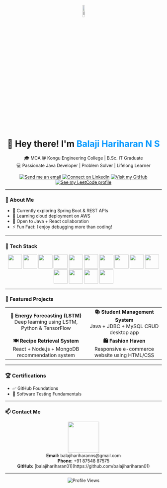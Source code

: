 <!-- Header GIF -->
<p align="center">
  <img src="https://github.com/rajput2107/rajput2107/blob/master/Assets/Developer.gif?raw=true" width="10%" alt="Professional Banner">
</p>


<h1 align="center">👋 <span style="display:inline-block;animation:bounce 1s infinite;">Hey there!</span> I'm <span style="color:#0099ff">Balaji Hariharan N S</span></h1>

<p align="center">
  🎓 MCA @ Kongu Engineering College | B.Sc. IT Graduate<br>
  💻 Passionate Java Developer | Problem Solver | Lifelong Learner
</p>

<p align="center">
  <a href="mailto:balajihariharanns@gmail.com"><img src="https://img.shields.io/badge/Gmail-D14836?style=for-the-badge&logo=gmail&logoColor=white" title="Send me an email"/></a>
  <a href="https://www.linkedin.com/in/n-s-balaji-hariharan-28109a24a/"><img src="https://img.shields.io/badge/LinkedIn-blue?style=for-the-badge&logo=linkedin&logoColor=white" title="Connect on LinkedIn"/></a>
  <a href="https://github.com/balajihariharan01"><img src="https://img.shields.io/badge/GitHub-000?style=for-the-badge&logo=github&logoColor=white" title="Visit my GitHub"/></a>
  <a href="https://leetcode.com/u/balajihariharan/"><img src="https://img.shields.io/badge/LeetCode-F89F1B?style=for-the-badge&logo=leetcode&logoColor=white" title="See my LeetCode profile"/></a>
</p>

---

### 🌟 About Me
- 🔭 Currently exploring Spring Boot & REST APIs  
- 🌱 Learning cloud deployment on AWS  
- 👯 Open to Java + React collaboration  
- ⚡ Fun Fact: I enjoy debugging more than coding!

---

### 💼 Tech Stack

<p align="center">
  <a href="https://www.java.com" title="Java"><img src="https://skillicons.dev/icons?i=java" height="45"/></a>
  <a href="https://www.python.org" title="Python"><img src="https://skillicons.dev/icons?i=python" height="45"/></a>
  <a href="https://en.wikipedia.org/wiki/C_(programming_language)" title="C Language"><img src="https://skillicons.dev/icons?i=c" height="45"/></a>
  <a href="https://developer.mozilla.org/en-US/docs/Web/JavaScript" title="JavaScript"><img src="https://skillicons.dev/icons?i=js" height="45"/></a>
  <a href="https://developer.mozilla.org/en-US/docs/Web/HTML" title="HTML5"><img src="https://skillicons.dev/icons?i=html" height="45"/></a>
  <a href="https://developer.mozilla.org/en-US/docs/Web/CSS" title="CSS3"><img src="https://skillicons.dev/icons?i=css" height="45"/></a>
  <a href="https://reactjs.org/" title="React.js"><img src="https://skillicons.dev/icons?i=react" height="45"/></a>
  <a href="https://nodejs.org/" title="Node.js"><img src="https://skillicons.dev/icons?i=nodejs" height="45"/></a>
  <a href="https://www.mongodb.com/" title="MongoDB"><img src="https://skillicons.dev/icons?i=mongodb" height="45"/></a>
  <a href="https://www.mysql.com/" title="MySQL"><img src="https://skillicons.dev/icons?i=mysql" height="45"/></a>
  <a href="https://git-scm.com/" title="Git"><img src="https://skillicons.dev/icons?i=git" height="45"/></a>
  <a href="https://code.visualstudio.com/" title="VS Code"><img src="https://skillicons.dev/icons?i=vscode" height="45"/></a>
  <a href="https://www.eclipse.org/" title="Eclipse"><img src="https://skillicons.dev/icons?i=eclipse" height="45"/></a>
  <a href="https://aws.amazon.com/" title="Amazon Web Services"><img src="https://skillicons.dev/icons?i=aws" height="45"/></a>
</p>

---

### 🚀 Featured Projects

<table>
  <tr>
    <td align="center"><b>🔋 Energy Forecasting (LSTM)</b><br>Deep learning using LSTM, Python & TensorFlow</td>
    <td align="center"><b>📚 Student Management System</b><br>Java + JDBC + MySQL CRUD desktop app</td>
  </tr>
  <tr>
    <td align="center"><b>🍽️ Recipe Retrieval System</b><br>React + Node.js + MongoDB recommendation system</td>
    <td align="center"><b>🛍️ Fashion Haven</b><br>Responsive e-commerce website using HTML/CSS</td>
  </tr>
</table>

---

### 🏆 Certifications

- ✅ GitHub Foundations  
- 🧪 Software Testing Fundamentals  

---

### 📫 Contact Me

<p align="center">
  <img src="https://media.giphy.com/media/LmNwrBhejkK9EFP504/giphy.gif" width="100px"><br>
  <strong>Email:</strong> balajihariharanns@gmail.com<br>
  <strong>Phone:</strong> +91 87548 87575<br>
  <strong>GitHub:</strong> [balajihariharan01](https://github.com/balajihariharan01)
</p>


---



<p align="center">
  <img src="https://komarev.com/ghpvc/?username=balajihariharan01&label=Profile%20views&color=0e75b6&style=flat" alt="Profile Views">
</p>

<!-- Bouncing Text Animation (Optional: works only in GitHub Pages or rendered HTML) -->

